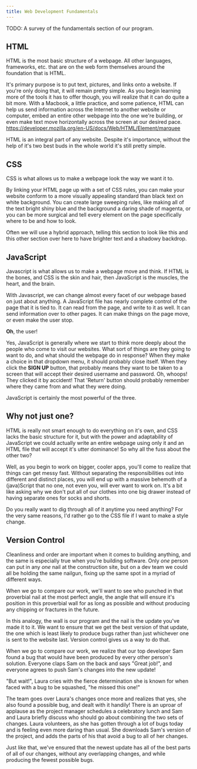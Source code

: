 ```yaml
---
title: Web Development Fundamentals
---
```


TODO: A survey of the fundamentals section of our program.

## HTML

HTML is the most basic structure of a webpage. All other languages, frameworks, etc. that are on the web form themselves around the foundation that is HTML.

It's primary purpose is to put text, pictures, and links onto a website. If you're only doing that, it will remain pretty simple. As you begin learning more of the tools it has to offer though, you will realize that it can do quite a bit more. With a Macbook, a little practice, and some patience, HTML can help us send information across the Internet to another website or computer, embed an entire other webpage into the one we're building, or even make text move horizontally across the screen at our desired pace. https://developer.mozilla.org/en-US/docs/Web/HTML/Element/marquee

HTML is an integral part of any website. Despite it's importance, without the help of it's two best buds in the whole world it's still pretty simple.

## CSS

CSS is what allows us to make a webpage look the way we want it to.

By linking your HTML page up with a set of CSS rules, you can make your website conform to a more visually appealing standard than black text on white background. You can create large sweeping rules, like making all of the text bright shiny blue and the background a daring shade of magenta, or you can be more surgical and tell every element on the page specifically where to be and how to look.

Often we will use a hybrid approach, telling this section to look like this and this other section over here to have brighter text and a shadowy backdrop.

<!-- Discuss classes, id's? -->

## JavaScript

Javascript is what allows us to make a webpage move and think. If HTML is the bones, and CSS is the skin and hair, then JavaScript is the muscles, the heart, and the brain.

With Javascript, we can change almost every facet of our webpage based on just about anything. A JavaScript file has nearly complete control of the page that it is tied to. It can read from the page, and write to it as well. It can send information over to other pages. It can make things on the page move, or even make the user stop.

**Oh**, the user!

Yes, JavaScript is generally where we start to think more deeply about the people who come to visit our websites. What sort of things are they going to want to do, and what should the webpage do in response? When they make a choice in that dropdown menu, it should probably close itself. When they click the **SIGN UP** button, that probably means they want to be taken to a screen that will accept their desired username and password. Oh, whoops! They clicked it by accident! That 'Return' button should probably remember where they came from and what they were doing.

JavaScript is certainly the most powerful of the three.

## Why not just one?

HTML is really not smart enough to do everything on it's own, and CSS lacks the basic structure for it, but with the power and adaptability of JavaScript we could actually write an entire webpage using only it and an HTML file that will accept it's utter dominance! So why all the fuss about the other two?

Well, as you begin to work on bigger, cooler apps, you'll come to realize that things can get messy fast. Without separating the responsibilities out into different and distinct places, you will end up with a massive behemoth of a (java)Script that no one, not even you, will ever want to work on. It's a bit like asking why we don't put all of our clothes into one big drawer instead of having separate ones for socks and shorts.

Do you really want to dig through all of it anytime you need anything? For the very same reasons, I'd rather go to the CSS file if I want to make a style change.

## Version Control

<!-- I guess I can't really explain it very well except by analogy and example -->

Cleanliness and order are important when it comes to building anything, and the same is especially true when you're building software. Only _one_ person can put in any _one_ nail at the construction site, but on a dev team we could all be holding the same nailgun, fixing up the same spot in a myriad of different ways.

When we go to compare our work, we'll want to see who punched in that proverbial nail at the most perfect angle, the angle that will ensure it's position in this proverbial wall for as long as possible and without producing any chipping or fractures in the future.

In this analogy, the wall is our program and the nail is the update you've made it to it. We want to ensure that we get the best version of that update, the one which is least likely to produce bugs rather than just whichever one is sent to the website last. Version control gives us a way to do that.

When we go to compare our work, we realize that our top developer Sam found a bug that would have been produced by every other person's solution. Everyone claps Sam on the back and says "Great job!", and everyone agrees to push Sam's changes into the new update!

"But wait!", Laura cries with the fierce determination she is known for when faced with a bug to be squashed, "he missed this one!"

The team goes over Laura's changes once more and realizes that yes, she also found a possible bug, and dealt with it handily! There is an uproar of applause as the project manager schedules a celebratory lunch and Sam and Laura briefly discuss who should go about combining the two sets of changes. Laura volunteers, as she has gotten through a lot of bugs today and is feeling even more daring than usual. She downloads Sam's version of the project, and adds the parts of his that avoid a bug to all of her changes.

Just like that, we've ensured that the newest update has all of the best parts of all of our changes, without any overlapping changes, and while producing the fewest possible bugs.
